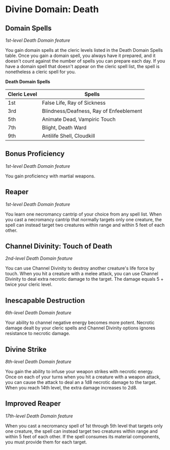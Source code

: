 # Divine Domain: Death

## Domain Spells
*1st-level Death Domain feature* 

You gain domain spells at the cleric levels listed in the Death Domain Spells table. Once you gain a domain spell, you always have it prepared, and it doesn't count against the number of spells you can prepare each day. If you have a domain spell that doesn't appear on the cleric spell list, the spell is nonetheless a cleric spell for you.

**Death Domain Spells**

Cleric Level | Spells
------------ | ------
1st | False Life, Ray of Sickness
3rd	| Blindness/Deafness, Ray of Enfeeblement
5th	| Animate Dead, Vampiric Touch
7th | Blight, Death Ward
9th | Antilife Shell, Cloudkill

## Bonus Proficiency
*1st-level Death Domain feature* 

You gain proficiency with martial weapons.

## Reaper
*1st-level Death Domain feature* 

You learn one necromancy cantrip of your choice from any spell list. When you cast a necromancy cantrip that normally targets only one creature, the spell can instead target two creatures within range and within 5 feet of each other.

## Channel Divinity: Touch of Death
*2nd-level Death Domain feature* 

You can use Channel Divinity to destroy another creature's life force by touch. When you hit a creature with a melee attack, you can use Channel Divinity to deal extra necrotic damage to the target. The damage equals 5 + twice your cleric level.

## Inescapable Destruction
*6th-level Death Domain feature* 

Your ability to channel negative energy becomes more potent. Necrotic damage dealt by your cleric spells and Channel Divinity options ignores resistance to necrotic damage.

## Divine Strike
*8th-level Death Domain feature* 

You gain the ability to infuse your weapon strikes with necrotic energy. Once on each of your turns when you hit a creature with a weapon attack, you can cause the attack to deal an a 1d8 necrotic damage to the target. When you reach 14th level, the extra damage increases to 2d8.

## Improved Reaper
*17th-level Death Domain feature* 

When you cast a necromancy spell of 1st through 5th level that targets only one creature, the spell can instead target two creatures within range and within 5 feet of each other. If the spell consumes its material components, you must provide them for each target.
